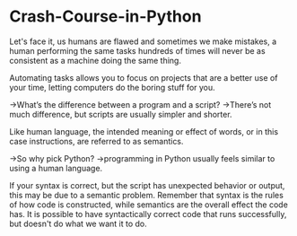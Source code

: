 # Crash-Course-in-Python

Let's face it, us humans are flawed and sometimes we make mistakes, a human performing the same tasks hundreds of times will never be as consistent as a machine doing the same thing.

Automating tasks allows you to focus on projects that are a better use of your time, letting computers do the boring stuff for you.


->What’s the difference between a program and a script? 
  ->There’s not much difference, but scripts are usually simpler and shorter.
  
  Like human language, the intended meaning or effect of words, or in this case instructions, are referred to as semantics.
  
  ->So why pick Python? 
    ->programming in Python usually feels similar to using a human language.
    
If your syntax is correct, but the script has unexpected behavior or output, this may be due to a semantic problem. Remember that syntax is the rules of how code is constructed, while semantics are the overall effect the code has. It is possible to have syntactically correct code that runs successfully, but doesn't do what we want it to do.
